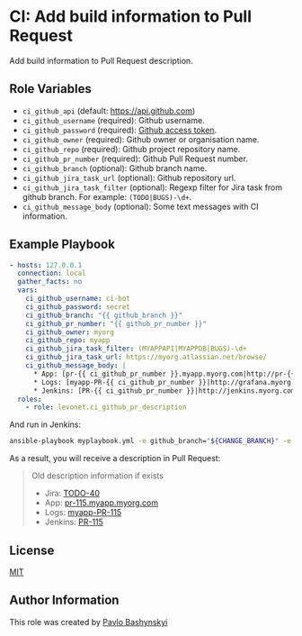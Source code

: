 # CI: Add build information to Pull Request

Add build information to Pull Request description.

## Role Variables

- `ci_github_api` (default: https://api.github.com)
- `ci_github_username` (required): Github username.
- `ci_github_password` (required): [Github access token](https://help.github.com/articles/creating-a-personal-access-token-for-the-command-line/).
- `ci_github_owner` (required): Github owner or organisation name.
- `ci_github_repo` (required): Github project repository name.
- `ci_github_pr_number` (required): Github Pull Request number.
- `ci_github_branch` (optional): Github branch name.
- `ci_github_jira_task_url` (optional): Github repository url.
- `ci_github_jira_task_filter` (optional): Regexp filter for Jira task from github branch. For example: `(TODO|BUGS)-\d+`.
- `ci_github_message_body` (optional): Some text messages with CI information.

## Example Playbook

```yaml
- hosts: 127.0.0.1
  connection: local
  gather_facts: no
  vars:
    ci_github_username: ci-bot
    ci_github_password: secret
    ci_github_branch: "{{ github_branch }}"
    ci_github_pr_number: "{{ github_pr_number }}"
    ci_github_owner: myorg
    ci_github_repo: myapp
    ci_github_jira_task_filter: (MYAPPAPI|MYAPPDB|BUGS)-\d+
    ci_github_jira_task_url: https://myorg.atlassian.net/browse/
    ci_github_message_body: |
      * App: [pr-{{ ci_github_pr_number }}.myapp.myorg.com|http://pr-{{ ci_github_pr_number }}.myapp.myorg.com]
      * Logs: [myapp-PR-{{ ci_github_pr_number }}|http://grafana.myorg.com/d/XxXxXx/logs?var-host=sandbox1&var-app=myapp-PR-{{ ci_github_pr_number }}]
      * Jenkins: [PR-{{ ci_github_pr_number }}|http://jenkins.myorg.com/job/myapp/view/change-requests/job/PR-{{ ci_github_pr_number }}/]
  roles:
    - role: levonet.ci_github_pr_description
```

And run in Jenkins:

```bash
ansible-playbook myplaybook.yml -e github_branch="${CHANGE_BRANCH}" -e github_pr_number="${CHANGE_ID}"
```

As a result, you will receive a description in Pull Request:

> Old description information if exists
> * Jira: [TODO-40](#)
> * App: [pr-115.myapp.myorg.com](#)
> * Logs: [myapp-PR-115](#)
> * Jenkins: [PR-115](#)

## License

[MIT](https://opensource.org/licenses/MIT)

## Author Information

This role was created by [Pavlo Bashynskyi](https://github.com/levonet)

